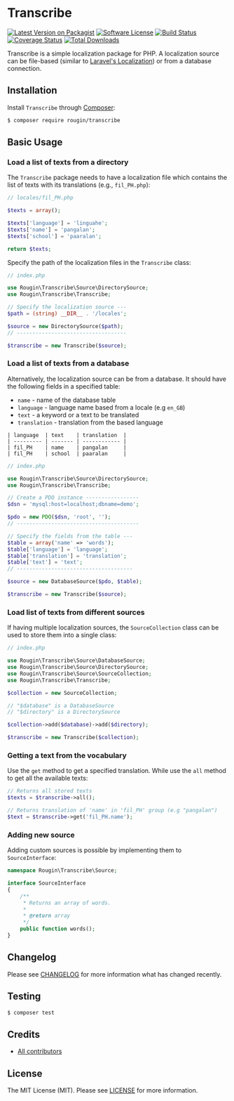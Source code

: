 # Transcribe

[![Latest Version on Packagist][ico-version]][link-packagist]
[![Software License][ico-license]][link-license]
[![Build Status][ico-build]][link-build]
[![Coverage Status][ico-coverage]][link-coverage]
[![Total Downloads][ico-downloads]][link-downloads]

Transcribe is a simple localization package for PHP. A localization source can be file-based (similar to [Laravel's Localization](https://laravel.com/docs/5.7/localization)) or from a database connection.

## Installation

Install `Transcribe` through [Composer](https://getcomposer.org/):

``` bash
$ composer require rougin/transcribe
```

## Basic Usage

### Load a list of texts from a directory

The `Transcribe` package needs to have a localization file which contains the list of texts with its translations (e.g., `fil_PH.php`):

``` php
// locales/fil_PH.php

$texts = array();

$texts['language'] = 'linguahe';
$texts['name'] = 'pangalan';
$texts['school'] = 'paaralan';

return $texts;
```

Specify the path of the localization files in the `Transcribe` class:

``` php
// index.php

use Rougin\Transcribe\Source\DirectorySource;
use Rougin\Transcribe\Transcribe;

// Specify the localization source ---
$path = (string) __DIR__ . '/locales';

$source = new DirectorySource($path);
// -----------------------------------

$transcribe = new Transcribe($source);
```

### Load a list of texts from a database

Alternatively, the localization source can be from a database. It should have the following fields in a specified table:

* `name` - name of the database table
* `language` - language name based from a locale (e.g `en_GB`)
* `text` - a keyword or a text to be translated
* `translation` - translation from the based language

```
| language  | text    | translation  |
| --------- | ------- | ------------ |
| fil_PH    | name    | pangalan     |
| fil_PH    | school  | paaralan     |
```

``` php
// index.php

use Rougin\Transcribe\Source\DirectorySource;
use Rougin\Transcribe\Transcribe;

// Create a PDO instance -----------------
$dsn = 'mysql:host=localhost;dbname=demo';

$pdo = new PDO($dsn, 'root', '');
// ---------------------------------------

// Specify the fields from the table ---
$table = array('name' => 'words');
$table['language'] = 'language';
$table['translation'] = 'translation';
$table['text'] = 'text';
// -------------------------------------

$source = new DatabaseSource($pdo, $table);

$transcribe = new Transcribe($source);
```

### Load list of texts from different sources

If having multiple localization sources, the `SourceCollection` class can be used to store them into a single class:

``` php
// index.php

use Rougin\Transcribe\Source\DatabaseSource;
use Rougin\Transcribe\Source\DirectorySource;
use Rougin\Transcribe\Source\SourceCollection;
use Rougin\Transcribe\Transcribe;

$collection = new SourceCollection;

// "$database" is a DatabaseSource
// "$directory" is a DirectorySource

$collection->add($database)->add($directory);

$transcribe = new Transcribe($collection);
```

### Getting a text from the vocabulary

Use the `get` method to get a specified translation. While use the `all` method to get all the available texts:

``` php
// Returns all stored texts
$texts = $transcribe->all();

// Returns translation of 'name' in 'fil_PH' group (e.g "pangalan")
$text = $transcribe->get('fil_PH.name');
```

### Adding new source

Adding custom sources is possible by implementing them to `SourceInterface`:

``` php
namespace Rougin\Transcribe\Source;

interface SourceInterface
{
    /**
     * Returns an array of words.
     *
     * @return array
     */
    public function words();
}
```

## Changelog

Please see [CHANGELOG][link-changelog] for more information what has changed recently.

## Testing

``` bash
$ composer test
```

## Credits

- [All contributors][link-contributors]

## License

The MIT License (MIT). Please see [LICENSE][link-license] for more information.

[ico-build]: https://img.shields.io/github/actions/workflow/status/rougin/wildfire/build.yml?style=flat-square
[ico-coverage]: https://img.shields.io/codecov/c/github/rougin/wildfire?style=flat-square
[ico-downloads]: https://img.shields.io/packagist/dt/rougin/wildfire.svg?style=flat-square
[ico-license]: https://img.shields.io/badge/license-MIT-brightgreen.svg?style=flat-square
[ico-version]: https://img.shields.io/packagist/v/rougin/wildfire.svg?style=flat-square

[link-build]: https://github.com/rougin/wildfire/actions
[link-changelog]: https://github.com/rougin/wildfire/blob/master/CHANGELOG.md
[link-contributors]: https://github.com/rougin/wildfire/contributors
[link-coverage]: https://app.codecov.io/gh/rougin/wildfire
[link-downloads]: https://packagist.org/packages/rougin/wildfire
[link-license]: https://github.com/rougin/wildfire/blob/master/LICENSE.md
[link-packagist]: https://packagist.org/packages/rougin/wildfire
[link-upgrading]: https://github.com/rougin/wildfire/blob/master/UPGRADING.md